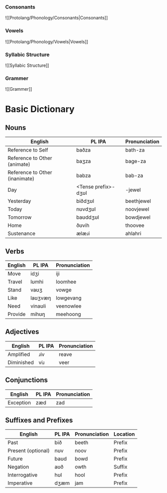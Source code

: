 ### Consonants
![[Protolang/Phonology/Consonants|Consonants]]
### Vowels
![[Protolang/Phonology/Vowels|Vowels]]
### Syllabic Structure
![[Syllabic Structure]]

### Grammer
![[Grammer]]

# Basic Dictionary
## Nouns

| English | PL IPA | Pronunciation |
| --- | --- | --- |
| Reference to Self | baðza | bath-za |
| Reference to Other (animate) | baʒza | bage-za |
| Reference to Other (inanimate) | babza | bab-za |
| Day | \<Tense prefix>-dʒʊl  | -jewel |
| Yesterday | biðdʒʊl | beethjewel |
| Today | nʊvdʒʊl | noovjewel |
| Tomorrow | baʊddʒʊl | bowdjewel |
| Home | ðʊvih | thoovee |
| Sustenance | ælæɹi | ahlahri |

## Verbs

| English | PL IPA | Pronunciation |
| --- | --- | --- |
| Move | idʒi | iji |
| Travel | lʊmhi | loomhee |
| Stand | vaʊʒ | vowge |
| Like | laʊʒvæŋ | lowgevang |
| Need | vinaʊli | veenowlee |
| Provide | mihʊŋ | meehoong |

## Adjectives

| English | PL IPA | Pronunciation |
| --- | --- | --- |
| Amplified | ɹiv | reave |
| Diminished | viɹ | veer |

## Conjunctions

| English | PL IPA | Pronunciation |
| --- | --- | --- |
| Exception | zæd | zad |

## Suffixes and Prefixes

| English | PL IPA | Pronunciation | Location |
| --- | --- | --- | --- |
| Past | bið | beeth | Prefix |
| Present (optional) | nʊv | noov | Prefix |
| Future | baʊd | bowd | Prefix |
| Negation | aʊð | owth | Suffix |
| Interrogative | hʊl | hool | Prefix |
| Imperative | dʒæm | jam | Prefix |
